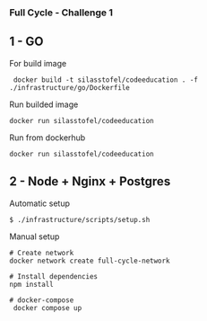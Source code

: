 ### Full Cycle - Challenge 1

## 1 - GO

For build image

```shell
 docker build -t silasstofel/codeeducation . -f ./infrastructure/go/Dockerfile
 ```
Run builded image
 ```shell
 docker run silasstofel/codeeducation
 ```

 Run from dockerhub
 ```shell
 docker run silasstofel/codeeducation
 ```

 ## 2 - Node + Nginx + Postgres


Automatic setup

```shell
$ ./infrastructure/scripts/setup.sh
```

Manual setup

```shell
# Create network
docker network create full-cycle-network

# Install dependencies
npm install

# docker-compose
 docker compose up
```